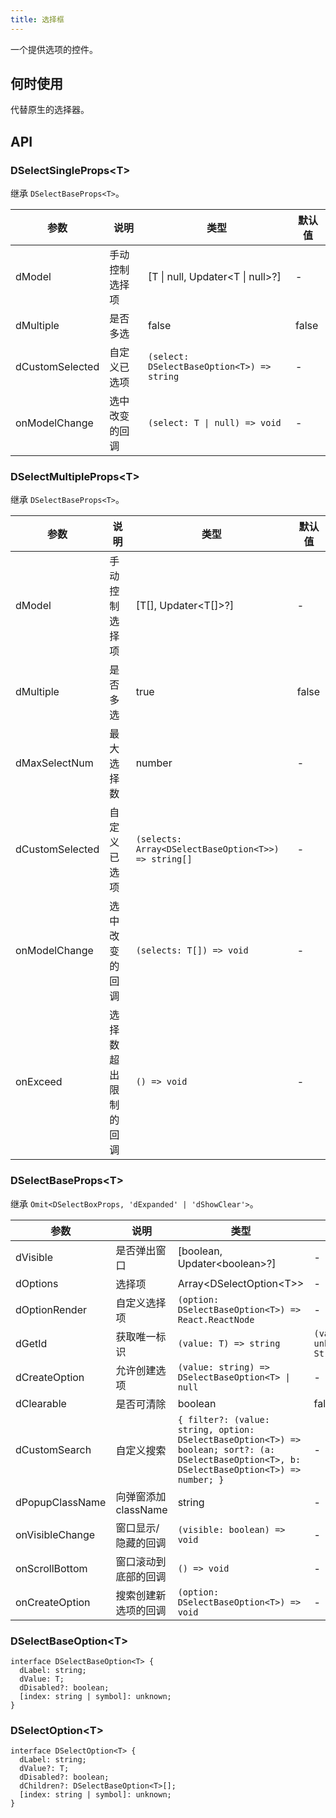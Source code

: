 ```yaml
---
title: 选择框
---
```


一个提供选项的控件。

## 何时使用

代替原生的选择器。

## API

### DSelectSingleProps\<T\>

继承 `DSelectBaseProps<T>`。

<!-- prettier-ignore-start -->
| 参数 | 说明 | 类型 | 默认值 | 
| --- | --- | --- | --- | 
| dModel | 手动控制选择项 | [T \| null, Updater\<T \| null\>?] | - |
| dMultiple | 是否多选 | false | false |
| dCustomSelected | 自定义已选项 | `(select: DSelectBaseOption<T>) => string`  | - |
| onModelChange | 选中改变的回调 | `(select: T \| null) => void` | - |
<!-- prettier-ignore-end -->

### DSelectMultipleProps\<T\>

继承 `DSelectBaseProps<T>`。

<!-- prettier-ignore-start -->
| 参数 | 说明 | 类型 | 默认值 | 
| --- | --- | --- | --- | 
| dModel | 手动控制选择项 | [T[], Updater\<T[]\>?] | - |
| dMultiple | 是否多选 | true | false |
| dMaxSelectNum | 最大选择数 | number | - |
| dCustomSelected | 自定义已选项 | `(selects: Array<DSelectBaseOption<T>>) => string[]`  | - |
| onModelChange | 选中改变的回调 | `(selects: T[]) => void` | - |
| onExceed | 选择数超出限制的回调 | `() => void` | - |
<!-- prettier-ignore-end -->

### DSelectBaseProps\<T\>

继承 `Omit<DSelectBoxProps, 'dExpanded' | 'dShowClear'>`。

<!-- prettier-ignore-start -->
| 参数 | 说明 | 类型 | 默认值 | 
| --- | --- | --- | --- | 
| dVisible | 是否弹出窗口 | [boolean, Updater\<boolean\>?] | - |
| dOptions | 选择项 | Array\<DSelectOption\<T\>\> | - |
| dOptionRender | 自定义选择项 | `(option: DSelectBaseOption<T>) => React.ReactNode` | - |
| dGetId | 获取唯一标识 | `(value: T) => string` | `(value: unknown) => String(value)` |
| dCreateOption | 允许创建选项 | `(value: string) => DSelectBaseOption<T> \| null` | - |
| dClearable | 是否可清除 | boolean | false |
| dCustomSearch | 自定义搜索 | `{ filter?: (value: string, option: DSelectBaseOption<T>) => boolean; sort?: (a: DSelectBaseOption<T>, b: DSelectBaseOption<T>) => number; }` | - |
| dPopupClassName | 向弹窗添加 className | string | - |
| onVisibleChange | 窗口显示/隐藏的回调 | `(visible: boolean) => void` | - |
| onScrollBottom | 窗口滚动到底部的回调 | `() => void` | - |
| onCreateOption | 搜索创建新选项的回调 | `(option: DSelectBaseOption<T>) => void` | - |
<!-- prettier-ignore-end -->

### DSelectBaseOption\<T\>

```tsx
interface DSelectBaseOption<T> {
  dLabel: string;
  dValue: T;
  dDisabled?: boolean;
  [index: string | symbol]: unknown;
}
```

### DSelectOption\<T\>

```tsx
interface DSelectOption<T> {
  dLabel: string;
  dValue?: T;
  dDisabled?: boolean;
  dChildren?: DSelectBaseOption<T>[];
  [index: string | symbol]: unknown;
}
```
